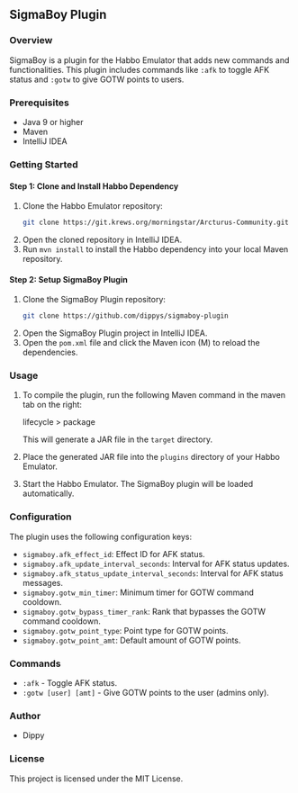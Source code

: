 ## SigmaBoy Plugin

### Overview
SigmaBoy is a plugin for the Habbo Emulator that adds new commands and functionalities. This plugin includes commands like `:afk` to toggle AFK status and `:gotw` to give GOTW points to users.

### Prerequisites
- Java 9 or higher
- Maven
- IntelliJ IDEA

### Getting Started

#### Step 1: Clone and Install Habbo Dependency
1. Clone the Habbo Emulator repository:
   ```sh
   git clone https://git.krews.org/morningstar/Arcturus-Community.git
   ```
2. Open the cloned repository in IntelliJ IDEA.
3. Run `mvn install` to install the Habbo dependency into your local Maven repository.

#### Step 2: Setup SigmaBoy Plugin
1. Clone the SigmaBoy Plugin repository:
   ```sh
   git clone https://github.com/dippys/sigmaboy-plugin
   ```
2. Open the SigmaBoy Plugin project in IntelliJ IDEA.
3. Open the `pom.xml` file and click the Maven icon (M) to reload the dependencies.

### Usage
1. To compile the plugin, run the following Maven command in the maven tab on the right:

    lifecycle > package
    
   This will generate a JAR file in the `target` directory.

2. Place the generated JAR file into the `plugins` directory of your Habbo Emulator.

3. Start the Habbo Emulator. The SigmaBoy plugin will be loaded automatically.

### Configuration
The plugin uses the following configuration keys:
- `sigmaboy.afk_effect_id`: Effect ID for AFK status.
- `sigmaboy.afk_update_interval_seconds`: Interval for AFK status updates.
- `sigmaboy.afk_status_update_interval_seconds`: Interval for AFK status messages.
- `sigmaboy.gotw_min_timer`: Minimum timer for GOTW command cooldown.
- `sigmaboy.gotw_bypass_timer_rank`: Rank that bypasses the GOTW command cooldown.
- `sigmaboy.gotw_point_type`: Point type for GOTW points.
- `sigmaboy.gotw_point_amt`: Default amount of GOTW points.

### Commands
- `:afk` - Toggle AFK status.
- `:gotw [user] [amt]` - Give GOTW points to the user (admins only).

### Author
- Dippy

### License
This project is licensed under the MIT License.
